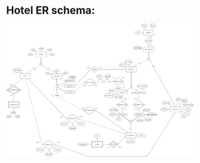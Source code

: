 # Hotel ER schema: 
![](https://github.com/MartinBM4/SQL-Analytics/blob/master/Hotel_ER_MySQL_Queries/hotel_eer_martinblazquez_maria_juancaro.jpg)

